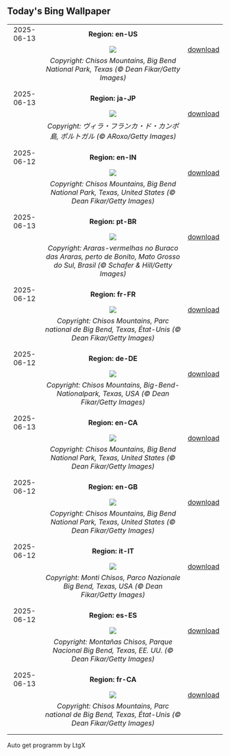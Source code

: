 ## Today's Bing Wallpaper
|      |      |      |
| :----: | :----: | :----: |
|2025-06-13|**Region: en-US**||
||![](https://www.bing.com/th?id=OHR.BigBendChisos_EN-US9433220487_UHD.jpg&pid=hp&w=1152&h=648&rs=1&c=4)| [download](https://www.bing.com/th?id=OHR.BigBendChisos_EN-US9433220487_UHD.jpg)|
||*Copyright: Chisos Mountains, Big Bend National Park, Texas (© Dean Fikar/Getty Images)*
||
|||
|2025-06-13|**Region: ja-JP**||
||![](https://www.bing.com/th?id=OHR.SanMiguelAzores_JA-JP3142066706_UHD.jpg&pid=hp&w=1152&h=648&rs=1&c=4)| [download](https://www.bing.com/th?id=OHR.SanMiguelAzores_JA-JP3142066706_UHD.jpg)|
||*Copyright: ヴィラ・フランカ・ド・カンポ島, ポルトガル (© ARoxo/Getty Images)*
||
|||
|2025-06-12|**Region: en-IN**||
||![](https://www.bing.com/th?id=OHR.BigBendChisos_EN-IN8688758463_UHD.jpg&pid=hp&w=1152&h=648&rs=1&c=4)| [download](https://www.bing.com/th?id=OHR.BigBendChisos_EN-IN8688758463_UHD.jpg)|
||*Copyright: Chisos Mountains, Big Bend National Park, Texas, United States (© Dean Fikar/Getty Images)*
||
|||
|2025-06-13|**Region: pt-BR**||
||![](https://www.bing.com/th?id=OHR.DiaDosNamoradosMacaws_PT-BR5812210481_UHD.jpg&pid=hp&w=1152&h=648&rs=1&c=4)| [download](https://www.bing.com/th?id=OHR.DiaDosNamoradosMacaws_PT-BR5812210481_UHD.jpg)|
||*Copyright: Araras-vermelhas no Buraco das Araras, perto de Bonito, Mato Grosso do Sul, Brasil (© Schafer & Hill/Getty Images)*
||
|||
|2025-06-12|**Region: fr-FR**||
||![](https://www.bing.com/th?id=OHR.BigBendChisos_FR-FR3569892339_UHD.jpg&pid=hp&w=1152&h=648&rs=1&c=4)| [download](https://www.bing.com/th?id=OHR.BigBendChisos_FR-FR3569892339_UHD.jpg)|
||*Copyright: Chisos Mountains, Parc national de Big Bend, Texas, État-Unis (© Dean Fikar/Getty Images)*
||
|||
|2025-06-12|**Region: de-DE**||
||![](https://www.bing.com/th?id=OHR.BigBendChisos_DE-DE8761208781_UHD.jpg&pid=hp&w=1152&h=648&rs=1&c=4)| [download](https://www.bing.com/th?id=OHR.BigBendChisos_DE-DE8761208781_UHD.jpg)|
||*Copyright: Chisos Mountains, Big-Bend-Nationalpark, Texas, USA (© Dean Fikar/Getty Images)*
||
|||
|2025-06-13|**Region: en-CA**||
||![](https://www.bing.com/th?id=OHR.BigBendChisos_EN-CA9916478769_UHD.jpg&pid=hp&w=1152&h=648&rs=1&c=4)| [download](https://www.bing.com/th?id=OHR.BigBendChisos_EN-CA9916478769_UHD.jpg)|
||*Copyright: Chisos Mountains, Big Bend National Park, Texas, United States (© Dean Fikar/Getty Images)*
||
|||
|2025-06-12|**Region: en-GB**||
||![](https://www.bing.com/th?id=OHR.BigBendChisos_EN-GB2685461627_UHD.jpg&pid=hp&w=1152&h=648&rs=1&c=4)| [download](https://www.bing.com/th?id=OHR.BigBendChisos_EN-GB2685461627_UHD.jpg)|
||*Copyright: Chisos Mountains, Big Bend National Park, Texas, United States (© Dean Fikar/Getty Images)*
||
|||
|2025-06-12|**Region: it-IT**||
||![](https://www.bing.com/th?id=OHR.BigBendChisos_IT-IT7015361266_UHD.jpg&pid=hp&w=1152&h=648&rs=1&c=4)| [download](https://www.bing.com/th?id=OHR.BigBendChisos_IT-IT7015361266_UHD.jpg)|
||*Copyright: Monti Chisos, Parco Nazionale Big Bend, Texas, USA (© Dean Fikar/Getty Images)*
||
|||
|2025-06-12|**Region: es-ES**||
||![](https://www.bing.com/th?id=OHR.BigBendChisos_ES-ES3904650593_UHD.jpg&pid=hp&w=1152&h=648&rs=1&c=4)| [download](https://www.bing.com/th?id=OHR.BigBendChisos_ES-ES3904650593_UHD.jpg)|
||*Copyright: Montañas Chisos, Parque Nacional Big Bend, Texas, EE. UU. (© Dean Fikar/Getty Images)*
||
|||
|2025-06-13|**Region: fr-CA**||
||![](https://www.bing.com/th?id=OHR.BigBendChisos_FR-CA7282814155_UHD.jpg&pid=hp&w=1152&h=648&rs=1&c=4)| [download](https://www.bing.com/th?id=OHR.BigBendChisos_FR-CA7282814155_UHD.jpg)|
||*Copyright: Chisos Mountains, Parc national de Big Bend, Texas, État-Unis (© Dean Fikar/Getty Images)*
||
|||

Auto get programm by LtgX
